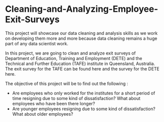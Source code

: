 # Cleaning-and-Analyzing-Employee-Exit-Surveys

This project will showcase our data cleaning and analysis skills as we work on developing them more and more because data cleaning remains a huge part of any data scientist work.

In this project, we are going to clean and analyze exit surveys of Department of Education, Training and Employment (DETE) and the Technical and Further Education (TAFE) institute in Queensland, Australia. The exit survey for the TAFE can be found here and the survey for the DETE here.

The objective of this project will be to find out the following :

- Are employees who only worked for the institutes for a short period of time resigning due to some kind of dissatisfaction? What about employees who have been there longer?
- Are younger employees resigning due to some kind of dissatisfaction? What about older employees?
